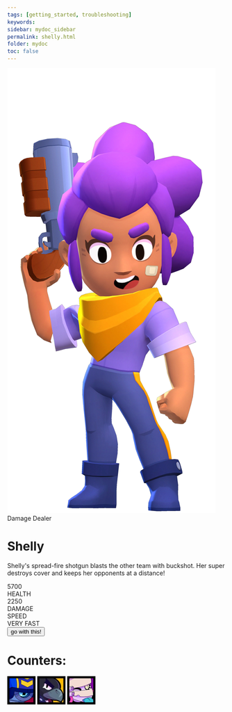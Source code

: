 ```yaml
---
tags: [getting_started, troubleshooting]
keywords:
sidebar: mydoc_sidebar
permalink: shelly.html
folder: mydoc
toc: false
---
```

<head>
  <style>
    body {
      background-image: url("/images/background.jpg");
      background-repeat: no-repeat;
      background-size: cover;
    }
  </style>
</head>

<html>
    <link rel="stylesheet" href="cardstyle.css">
        <body>
            <div class="container">
                <div class="card">
                    <div class="card-image">
                        <img src="/images/2D/Shelly_Pose.png" alt="Character">
                    </div>
                    <div class="card-body">
                        <span class="power">Damage Dealer</span>
                        <h1>Shelly</h1>
                        <p>Shelly's spread-fire shotgun blasts the other team with buckshot. Her super destroys cover and keeps her opponents at a distance!</p>
                    </div>
                    <div class="card-footer">
                        <div class="info">
                            <div class="value">5700</div>
                            <div class="type">HEALTH</div>
                        </div>
                        <div class="info">
                            <div class="value">2250</div>
                            <div class="type">DAMAGE</div>
                        </div>
                        <div class="info">
                            <div class="value">SPEED</div>
                            <div class="type">VERY FAST</div>
                        </div>
                    </div>
                    <div class="selector">
                        <button>go with this!</button>
                    </div>
                </div>
            </div>
        </body>
</html>

<div class="counter-text">
    <h1>Counters:</h1>
    <img src="images/icons/stuicon.webp">
    <img src="images/icons/crowicon.webp">
    <img src="images/icons/emzicon.webp">
</div>